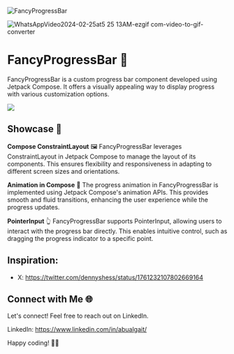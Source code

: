 
![FancyProgressBar](https://github.com/abualgait/FancyProgressBar/assets/38107393/bdf39f16-96eb-4d7c-9335-04f830dcf29f)

![WhatsAppVideo2024-02-25at5 25 13AM-ezgif com-video-to-gif-converter](https://github.com/abualgait/FancyProgressBar/assets/38107393/26d0b476-c3af-402e-b269-88c5b596eef0)

# FancyProgressBar 💫
FancyProgressBar is a custom progress bar component developed using Jetpack Compose. It offers a visually appealing way to display progress with various customization options.

[![](https://jitpack.io/v/abualgait/FancyProgressBar.svg)](https://jitpack.io/#abualgait/FancyProgressBar) 
## Showcase 🎨

**Compose ConstraintLayout** 🖼️
FancyProgressBar leverages ConstraintLayout in Jetpack Compose to manage the layout of its components. This ensures flexibility and responsiveness in adapting to different screen sizes and orientations.

**Animation in Compose** 🚀
The progress animation in FancyProgressBar is implemented using Jetpack Compose's animation APIs. This provides smooth and fluid transitions, enhancing the user experience while the progress updates.

**PointerInput** 👆
FancyProgressBar supports PointerInput, allowing users to interact with the progress bar directly. This enables intuitive control, such as dragging the progress indicator to a specific point.

## Inspiration:
- X: https://twitter.com/dennyshess/status/1761232107802669164

## Connect with Me 🌐

Let's connect! Feel free to reach out on LinkedIn.

LinkedIn: https://www.linkedin.com/in/abualgait/

Happy coding! 🚀✨
